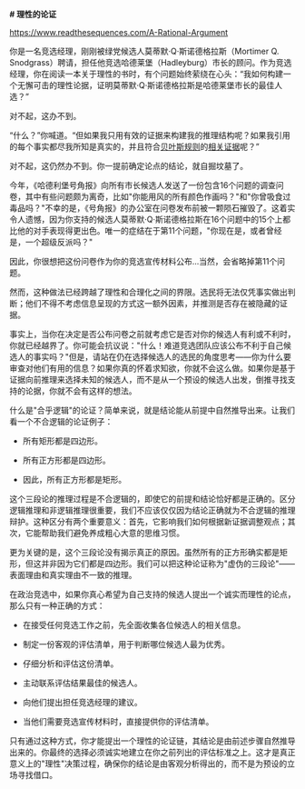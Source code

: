 **# 理性的论证**

https://www.readthesequences.com/A-Rational-Argument

你是一名竞选经理，刚刚被绿党候选人莫蒂默·Q·斯诺德格拉斯（Mortimer Q. Snodgrass）聘请，担任他竞选哈德莱堡（Hadleyburg）市长的顾问。作为竞选经理，你在阅读一本关于理性的书时，有个问题始终萦绕在心头：“我如何构建一个无懈可击的理性论据，证明莫蒂默·Q·斯诺德格拉斯是哈德莱堡市长的最佳人选？”

对不起，这办不到。

“什么？”你喊道。“但如果我只用有效的证据来构建我的推理结构呢？如果我引用的每个事实都尽我所知是真实的，并且符合[贝叶斯规则](https://www.readthesequences.com/An-Intuitive-Explanation-Of-Bayess-Theorem)的[相关证据](https://www.readthesequences.com/What-Is-Evidence)呢？”

对不起，这仍然办不到。你一提前确定论点的结论，就自掘坟墓了。

今年，《哈德利堡号角报》向所有市长候选人发送了一份包含16个问题的调查问卷，其中有些问题颇为离奇，比如"你能用风的所有颜色作画吗？"和"你曾吸食过毒品吗？"不幸的是，《号角报》的办公室在问卷发布前被一颗陨石摧毁了。这着实令人遗憾，因为你支持的候选人莫蒂默·Q·斯诺德格拉斯在16个问题中的15个上都比他的对手表现得更出色。唯一的症结在于第11个问题，"你现在是，或者曾经是，一个超级反派吗？"

因此，你很想把这份问卷作为你的竞选宣传材料公布...当然，会省略掉第11个问题。

然而，这种做法已经跨越了理性和合理化之间的界限。选民将无法仅凭事实做出判断；他们不得不考虑信息呈现的方式这一额外因素，并推测是否存在被隐藏的证据。

事实上，当你在决定是否公布问卷之前就考虑它是否对你的候选人有利或不利时，你就已经越界了。你可能会抗议说："什么！难道竞选团队应该公布不利于自己候选人的事实吗？"但是，请站在仍在选择候选人的选民的角度思考——你为什么要审查对他们有用的信息？如果你真的怀着求知欲，你就不会这么做。如果你是基于证据向前推理来选择未知的候选人，而不是从一个预设的候选人出发，倒推寻找支持的论据，你就不会有这样的想法。

什么是"合乎逻辑"的论证？简单来说，就是结论能从前提中自然推导出来。让我们看一个不合逻辑的论证例子：

- 所有矩形都是四边形。

- 所有正方形都是四边形。

- 因此，所有正方形都是矩形。

这个三段论的推理过程是不合逻辑的，即使它的前提和结论恰好都是正确的。区分逻辑推理和非逻辑推理很重要，我们不应该仅仅因为结论正确就为不合逻辑的推理辩护。这种区分有两个重要意义：首先，它影响我们如何根据新证据调整观点；其次，它能帮助我们避免养成粗心大意的思维习惯。

更为关键的是，这个三段论没有揭示真正的原因。虽然所有的正方形确实都是矩形，但这并非因为它们都是四边形。我们可以把这种论证称为"虚伪的三段论"——表面理由和真实理由不一致的推理。

在政治竞选中，如果你真心希望为自己支持的候选人提出一个诚实而理性的论点，那么只有一种正确的方式：

- 在接受任何竞选工作之前，先全面收集各位候选人的相关信息。

- 制定一份客观的评估清单，用于判断哪位候选人最为优秀。

- 仔细分析和评估这份清单。

- 主动联系评估结果最佳的候选人。

- 向他们提出担任竞选经理的建议。

- 当他们需要竞选宣传材料时，直接提供你的评估清单。

只有通过这种方式，你才能提出一个理性的论证链，其结论是由前述步骤自然推导出来的。你最终的选择必须诚实地建立在你之前列出的评估标准之上。这才是真正意义上的"理性"决策过程，确保你的结论是由客观分析得出的，而不是为预设的立场寻找借口。